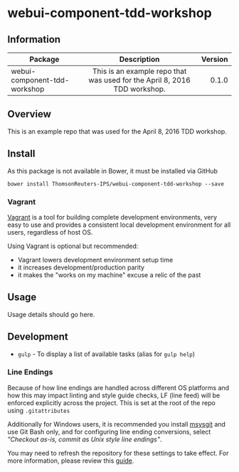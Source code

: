 # webui-component-tdd-workshop

## Information

| Package       | Description   | Version|
| ------------- |:-------------:| -----:|
| webui-component-tdd-workshop | This is an example repo that was used for the April 8, 2016 TDD workshop. | 0.1.0 |


## Overview
This is an example repo that was used for the April 8, 2016 TDD workshop.

## Install
As this package is not available in Bower, it must be installed via GitHub

`bower install ThomsonReuters-IPS/webui-component-tdd-workshop --save`

### Vagrant

[Vagrant][] is a tool for building complete development environments, very easy to use and provides a consistent local
development environment for all users, regardless of host OS.

Using Vagrant is optional but recommended:

- Vagrant lowers development environment setup time
- it increases development/production parity
- it makes the "works on my machine" excuse a relic of the past

[Vagrant]: https://www.vagrantup.com/

## Usage
Usage details should go here.

## Development
- `gulp` - To display a list of available tasks (alias for `gulp help`)

### Line Endings
Because of how line endings are handled across different OS platforms and how this may impact linting and style guide
checks, LF (line feed) will be enforced explicitly across the project.  This is set at the root of the repo using
`.gitattributes`

Additionally for Windows users, it is recommended you install [msysgit][] and use Git Bash only, and for configuring
line ending conversions, select _"Checkout as-is, commit as Unix style line endings"_.

You may need to refresh the repository for these settings to take effect.  For more information, please review this [guide][].

[guide]: https://help.github.com/articles/dealing-with-line-endings/#platform-all
[msysgit]: ﻿https://msysgit.github.io/
